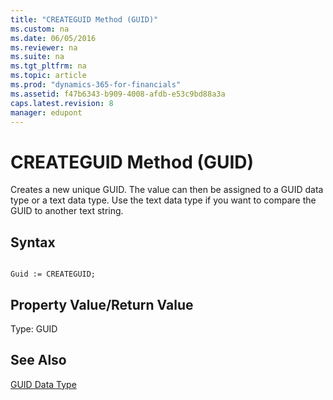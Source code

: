 ```yaml
---
title: "CREATEGUID Method (GUID)"
ms.custom: na
ms.date: 06/05/2016
ms.reviewer: na
ms.suite: na
ms.tgt_pltfrm: na
ms.topic: article
ms.prod: "dynamics-365-for-financials"
ms.assetid: f47b6343-b909-4008-afdb-e53c9bd88a3a
caps.latest.revision: 8
manager: edupont
---
```

# CREATEGUID Method (GUID)
Creates a new unique GUID. The value can then be assigned to a GUID data type or a text data type. Use the text data type if you want to compare the GUID to another text string.  
  
## Syntax  
  
```  
  
Guid := CREATEGUID;  
```  
  
## Property Value/Return Value  
 Type: GUID  
  
## See Also  
 [GUID Data Type](GUID-Data-Type.md)
